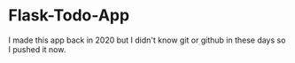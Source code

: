# Flask-Todo-App

I made this app back in 2020 but I didn't know git or github in these days so I pushed it now.
